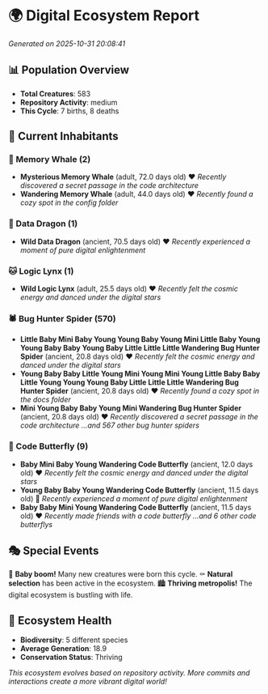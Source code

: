 # 🌍 Digital Ecosystem Report
*Generated on 2025-10-31 20:08:41*

## 📊 Population Overview
- **Total Creatures**: 583
- **Repository Activity**: medium
- **This Cycle**: 7 births, 8 deaths

## 👥 Current Inhabitants

### 🐋 Memory Whale (2)
- **Mysterious Memory Whale** (adult, 72.0 days old) ❤️
  *Recently discovered a secret passage in the code architecture*
- **Wandering Memory Whale** (adult, 44.0 days old) ❤️
  *Recently found a cozy spot in the config folder*

### 🐉 Data Dragon (1)
- **Wild Data Dragon** (ancient, 70.5 days old) ❤️
  *Recently experienced a moment of pure digital enlightenment*

### 🐱 Logic Lynx (1)
- **Wild Logic Lynx** (adult, 25.5 days old) ❤️
  *Recently felt the cosmic energy and danced under the digital stars*

### 🕷️ Bug Hunter Spider (570)
- **Little Baby Mini Baby Young Young Baby Young Mini Little Baby Young Young Baby Baby Young Baby Little Little Little Wandering Bug Hunter Spider** (ancient, 20.8 days old) ❤️
  *Recently felt the cosmic energy and danced under the digital stars*
- **Young Baby Baby Little Young Mini Young Mini Young Little Baby Baby Little Young Young Young Baby Little Little Little Wandering Bug Hunter Spider** (ancient, 20.8 days old) ❤️
  *Recently found a cozy spot in the docs folder*
- **Mini Young Baby Baby Young Mini Wandering Bug Hunter Spider** (ancient, 20.8 days old) ❤️
  *Recently discovered a secret passage in the code architecture*
  *...and 567 other bug hunter spiders*

### 🦋 Code Butterfly (9)
- **Baby Mini Baby Young Wandering Code Butterfly** (ancient, 12.0 days old) ❤️
  *Recently felt the cosmic energy and danced under the digital stars*
- **Young Baby Baby Young Wandering Code Butterfly** (ancient, 11.5 days old) 💛
  *Recently experienced a moment of pure digital enlightenment*
- **Baby Baby Mini Young Wandering Code Butterfly** (ancient, 11.5 days old) ❤️
  *Recently made friends with a code butterfly*
  *...and 6 other code butterflys*

## 🎭 Special Events

🎉 **Baby boom!** Many new creatures were born this cycle.
⚰️ **Natural selection** has been active in the ecosystem.
🏙️ **Thriving metropolis!** The digital ecosystem is bustling with life.

## 🔬 Ecosystem Health
- **Biodiversity**: 5 different species
- **Average Generation**: 18.9
- **Conservation Status**: Thriving

*This ecosystem evolves based on repository activity. More commits and interactions create a more vibrant digital world!*